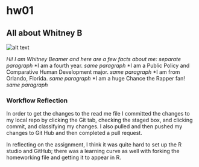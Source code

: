 # hw01
 
## **All about Whitney B**
![alt text](https://github.com/whitneybeamer/hw01/blob/master/IMG_4622-1.JPG)

*Hi! I am Whitney Beamer and here are a few facts about me:* *separate paragraph*
*I am a fourth year. *same paragraph* 
*I am a Public Policy and Comparative Human Development major.  *same paragraph*
*I am from Orlando, Florida. *same paragraph* 
*I am a huge Chance the Rapper fan! *same paragraph* 

### Workflow Reflection
In order to get the changes to the read me file I committed the changes to my local repo by clicking the Git tab, checking the staged box, and clicking commit, and classifying my changes. I also pulled and then pushed my changes to Git Hub and then completed a pull request. 

In reflecting on the assignment, I think it was quite hard to set up the R studio and GitHub; there was a learning curve as well with forking the homeworking file and getting it to appear in R.


